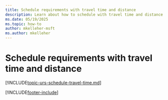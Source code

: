 ```yaml
---
title: Schedule requirements with travel time and distance
description: Learn about how to schedule with travel time and distance in Dynamics 365 Field Service.
ms.date: 05/19/2025
ms.topic: how-to
author: mkelleher-msft
ms.author: mkelleher
---
```


# Schedule requirements with travel time and distance

[!INCLUDE[topic-urs-schedule-travel-time.md](../shared/urs/schedule-travel-time.md)]

[!INCLUDE[footer-include](../includes/footer-banner.md)]
